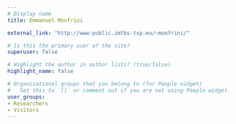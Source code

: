 ```yaml
---
# Display name
title: Emmanuel Monfrini

external_link: "http://www-public.imtbs-tsp.eu/~monfrini/"

# Is this the primary user of the site?
superuser: false

# Highlight the author in author lists? (true/false)
highlight_name: false

# Organizational groups that you belong to (for People widget)
#   Set this to `[]` or comment out if you are not using People widget.
user_groups:
- Researchers
- Visitors
---
```

